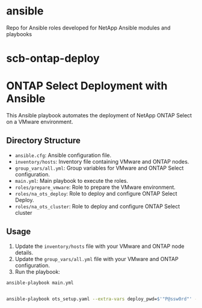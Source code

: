 # ansible
Repo for Ansible roles developed for NetApp Ansible modules and playbooks

# scb-ontap-deploy
 
# ONTAP Select Deployment with Ansible

This Ansible playbook automates the deployment of NetApp ONTAP Select on a VMware environment.

## Directory Structure

- `ansible.cfg`: Ansible configuration file.
- `inventory/hosts`: Inventory file containing VMware and ONTAP nodes.
- `group_vars/all.yml`: Group variables for VMware and ONTAP Select configuration.
- `main.yml`: Main playbook to execute the roles.
- `roles/prepare_vmware`: Role to prepare the VMware environment.
- `roles/na_ots_deploy`: Role to deploy and configure ONTAP Select Deploy.
- `roles/na_ots_cluster`: Role to deploy and configure ONTAP Select cluster

## Usage

1. Update the `inventory/hosts` file with your VMware and ONTAP node details.
2. Update the `group_vars/all.yml` file with your VMware and ONTAP configuration.
3. Run the playbook:

```bash
ansible-playbook main.yml


ansible-playbook ots_setup.yaml --extra-vars deploy_pwd=$'"P@ssw0rd"' --extra-vars vcenter_password=$'"P@ssw0rd"' --extra-vars ontap_pwd=$'"P@ssw0rd"' --extra-vars host_esx_password=$'"P@ssw0rd"' --extra-vars host_password=$'"P@ssw0rd"' --extra-vars deploy_password=$'"P@ssw0rd"'